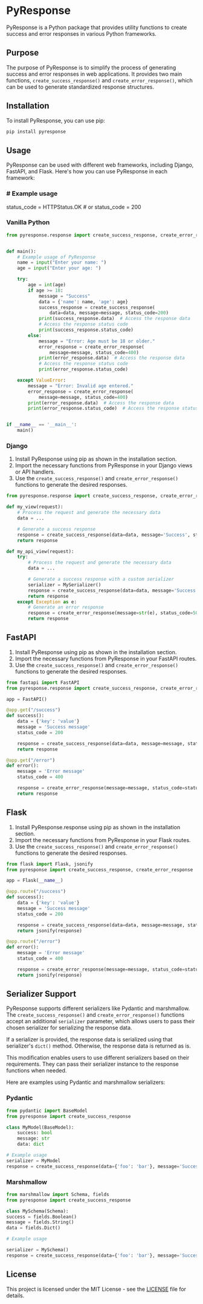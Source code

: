 # PyResponse

PyResponse is a Python package that provides utility functions to create success and error responses in various Python frameworks.

## Purpose

The purpose of PyResponse is to simplify the process of generating success and error responses in web applications. It provides two main functions, `create_success_response()` and `create_error_response()`, which can be used to generate standardized response structures.

## Installation

To install PyResponse, you can use pip:

```bash
pip install pyresponse

```

## Usage

PyResponse can be used with different web frameworks, including Django, FastAPI, and Flask. Here's how you can use PyResponse in each framework:

### # Example usage

status_code = HTTPStatus.OK # or status_code = 200

### Vanilla Python

```python
from pyresponse.response import create_success_response, create_error_response


def main():
    # Example usage of PyResponse
    name = input("Enter your name: ")
    age = input("Enter your age: ")

    try:
        age = int(age)
        if age >= 18:
            message = "Success"
            data = {'name': name, 'age': age}
            success_response = create_success_response(
                data=data, message=message, status_code=200)
            print(success_response.data)  # Access the response data
            # Access the response status code
            print(success_response.status_code)
        else:
            message = "Error: Age must be 18 or older."
            error_response = create_error_response(
                message=message, status_code=400)
            print(error_response.data)  # Access the response data
            # Access the response status code
            print(error_response.status_code)

    except ValueError:
        message = "Error: Invalid age entered."
        error_response = create_error_response(
            message=message, status_code=400)
        print(error_response.data)  # Access the response data
        print(error_response.status_code)  # Access the response status code


if __name__ == '__main__':
    main()

```

### Django

1. Install PyResponse using pip as shown in the installation section.
2. Import the necessary functions from PyResponse in your Django views or API handlers.
3. Use the `create_success_response()` and `create_error_response()` functions to generate the desired responses.

```python
from pyresponse.response import create_success_response, create_error_response

def my_view(request):
    # Process the request and generate the necessary data
    data = ...

    # Generate a success response
    response = create_success_response(data=data, message='Success', status_code=200)
    return response

def my_api_view(request):
    try:
        # Process the request and generate the necessary data
        data = ...

        # Generate a success response with a custom serializer
        serializer = MySerializer()
        response = create_success_response(data=data, message='Success', serializer=serializer, status_code=200)
        return response
    except Exception as e:
        # Generate an error response
        response = create_error_response(message=str(e), status_code=500)
        return response
```

## FastAPI

1. Install PyResponse using pip as shown in the installation section.
2. Import the necessary functions from PyResponse in your FastAPI routes.
3. Use the `create_success_response()` and `create_error_response()` functions to generate the desired responses.

```python
from fastapi import FastAPI
from pyresponse.response import create_success_response, create_error_response

app = FastAPI()

@app.get("/success")
def success():
    data = {'key': 'value'}
    message = 'Success message'
    status_code = 200

    response = create_success_response(data=data, message=message, status_code=status_code)
    return response

@app.get("/error")
def error():
    message = 'Error message'
    status_code = 400

    response = create_error_response(message=message, status_code=status_code)
    return response
```

## Flask

1. Install PyResponse.response using pip as shown in the installation section.
2. Import the necessary functions from PyResponse in your Flask routes.
3. Use the `create_success_response()` and `create_error_response()` functions to generate the desired responses.

```python
from flask import Flask, jsonify
from pyresponse import create_success_response, create_error_response

app = Flask(__name__)

@app.route("/success")
def success():
    data = {'key': 'value'}
    message = 'Success message'
    status_code = 200

    response = create_success_response(data=data, message=message, status_code=status_code)
    return jsonify(response)

@app.route("/error")
def error():
    message = 'Error message'
    status_code = 400

    response = create_error_response(message=message, status_code=status_code)
    return jsonify(response)
```

## Serializer Support

PyResponse supports different serializers like Pydantic and marshmallow. The `create_success_response()` and `create_error_response()` functions accept an additional `serializer` parameter, which allows users to pass their chosen serializer for serializing the response data.

If a serializer is provided, the response data is serialized using that serializer's `dict()` method. Otherwise, the response data is returned as is.

This modification enables users to use different serializers based on their requirements. They can pass their serializer instance to the response functions when needed.

Here are examples using Pydantic and marshmallow serializers:

### Pydantic

```python
from pydantic import BaseModel
from pyresponse import create_success_response

class MyModel(BaseModel):
    success: bool
    message: str
    data: dict

# Example usage
serializer = MyModel
response = create_success_response(data={'foo': 'bar'}, message='Success', serializer=serializer)
```

### Marshmallow

```python
from marshmallow import Schema, fields
from pyresponse import create_success_response

class MySchema(Schema):
success = fields.Boolean()
message = fields.String()
data = fields.Dict()

# Example usage

serializer = MySchema()
response = create_success_response(data={'foo': 'bar'}, message='Success', serializer=serializer)
```

## License

This project is licensed under the MIT License - see the [LICENSE](LICENSE) file for details.
